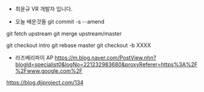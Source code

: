 * 최윤규
VR 개발자 입니다.

* 오늘 배운것들 
git commit -s --amend

git fetch upstream
git merge upstream/master

git checkout intro
git rebase master
git checkout -b XXXX


* 라즈베리파이 AP
https://m.blog.naver.com/PostView.nhn?blogId=specialist0&logNo=221232983680&proxyReferer=https%3A%2F%2Fwww.google.com%2F

https://blog.djjproject.com/134


